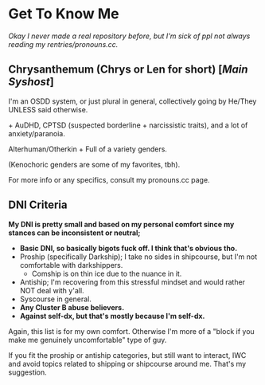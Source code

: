 # Get To Know Me

*Okay I never made a real repository before, but I'm sick of ppl not always reading my rentries/pronouns.cc.*

## Chrysanthemum (Chrys or Len for short) [*Main Syshost*]

I'm an OSDD system, or just plural in general, collectively going by He/They UNLESS said otherwise.

\+ AuDHD, CPTSD (suspected borderline + narcissistic traits), and a lot of anxiety/paranoia.
  

Alterhuman/Otherkin + Full of a variety genders.

(Kenochoric genders are some of my favorites, tbh).

For more info or any specifics, consult my pronouns.cc page.

## DNI Criteria

**My DNI is pretty small and based on my personal comfort since my stances can be inconsistent or neutral;**

- **Basic DNI, so basically bigots fuck off. I think that's obvious tho.**
- Proship (specifically Darkship); I take no sides in shipcourse, but I'm not comfortable with darkshippers.
    - Comship is on thin ice due to the nuance in it.
- Antiship; I'm recovering from this stressful mindset and would rather NOT deal with y'all.
- Syscourse in general.
- **Any Cluster B abuse believers.**
- **Against self-dx, but that's mostly because I'm self-dx.**

Again, this list is for my own comfort. Otherwise I'm more of a "block if you make me genuinely uncomfortable" type of guy.

If you fit the proship or antiship categories, but still want to interact, IWC and avoid topics related to shipping or shipcourse around me. That's my suggestion.


